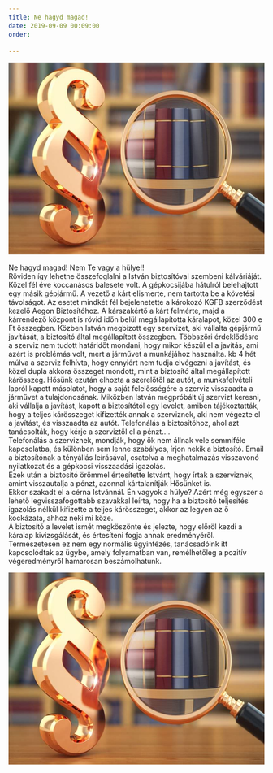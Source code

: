 ```yaml
---
title: Ne hagyd magad!
date: 2019-09-09 00:09:00
order:

---
```

![](/uploads/jog_gal_okosodjunk.jpg)

Ne hagyd magad! Nem Te vagy a hülye‼️  
Röviden így lehetne összefoglalni a István biztosítóval szembeni kálváriáját.  
Közel fél éve koccanásos balesete volt. A gépkocsijába hátulról belehajtott egy másik gépjármű. A vezető a kárt elismerte, nem tartotta be a követési távolságot. Az esetet mindkét fél bejelenetette a károkozó KGFB szerződést kezelő Aegon Biztosítóhoz. A kárszakértő a kárt felmérte, majd a kárrendező központ is rövid időn belül megállapította káralapot, közel 300 e Ft összegben. Közben István megbízott egy szervizet, aki vállalta gépjármű javítását, a biztosító által megállapított összegben. Többszöri érdeklődésre a szerviz nem tudott határidőt mondani, hogy mikor készül el a javítás, ami azért is problémás volt, mert a járművet a munkájához használta. kb 4 hét múlva a szerviz felhívta, hogy ennyiért nem tudja elvégezni a javítást, és közel dupla akkora összeget mondott, mint a biztosító által megállapított kárösszeg. Hősünk ezután elhozta a szerelőtől az autót, a munkafelvételi lapról kapott másolatot, hogy a saját felelősségére a szerviz visszaadta a járművet a tulajdonosának. Miközben István megpróbált új szervizt keresni, aki vállalja a javítást, kapott a biztosítótól egy levelet, amiben tájékoztatták, hogy a teljes kárösszeget kifizették annak a szerviznek, aki nem végezte el a javítást, és visszaadta az autót. Telefonálás a biztosítóhoz, ahol azt tanácsolták, hogy kérje a szerviztől el a pénzt....  
Telefonálás a szerviznek, mondják, hogy ők nem állnak vele semmiféle kapcsolatba, és különben sem lenne szabályos, írjon nekik a biztosító. Email a biztosítónak a tényállás leírásával, csatolva a meghatalmazás visszavonó nyilatkozat és a gépkocsi visszaadási igazolás.  
Ezek után a biztosító örömmel értesítette Istvánt, hogy írtak a szerviznek, amint visszautalja a pénzt, azonnal kártalanítják Hősünket is.  
Ekkor szakadt el a cérna Istvánnál. Én vagyok a hülye? Azért még egyszer a lehető legvisszafogottabb szavakkal leírta, hogy ha a biztosító teljesítés igazolás nélkül kifizette a teljes kárösszeget, akkor az legyen az ő kockázata, ahhoz neki mi köze.  
A biztosító a levelet ismét megköszönte és jelezte, hogy előröl kezdi a káralap kivizsgálását, és értesíteni fogja annak eredményéről.  
Természetesen ez nem egy normális ügyintézés, tanácsadóink itt kapcsolódtak az ügybe, amely folyamatban van, remélhetőleg a pozitív végeredményről hamarosan beszámolhatunk.

![](/uploads/jog_gal_okosodjunk.jpg)
